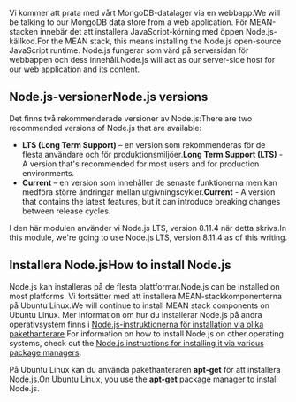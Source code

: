 <span data-ttu-id="22cf7-101">Vi kommer att prata med vårt MongoDB-datalager via en webbapp.</span><span class="sxs-lookup"><span data-stu-id="22cf7-101">We will be talking to our MongoDB data store from a web application.</span></span> <span data-ttu-id="22cf7-102">För MEAN-stacken innebär det att installera JavaScript-körning med öppen Node.js-källkod.</span><span class="sxs-lookup"><span data-stu-id="22cf7-102">For the MEAN stack, this means installing the Node.js open-source JavaScript runtime.</span></span> <span data-ttu-id="22cf7-103">Node.js fungerar som värd på serversidan för webbappen och dess innehåll.</span><span class="sxs-lookup"><span data-stu-id="22cf7-103">Node.js will act as our server-side host for our web application and its content.</span></span>

## <a name="nodejs-versions"></a><span data-ttu-id="22cf7-104">Node.js-versioner</span><span class="sxs-lookup"><span data-stu-id="22cf7-104">Node.js versions</span></span>

<span data-ttu-id="22cf7-105">Det finns två rekommenderade versioner av Node.js:</span><span class="sxs-lookup"><span data-stu-id="22cf7-105">There are two recommended versions of Node.js that are available:</span></span>

- <span data-ttu-id="22cf7-106">**LTS (Long Term Support)** – en version som rekommenderas för de flesta användare och för produktionsmiljöer.</span><span class="sxs-lookup"><span data-stu-id="22cf7-106">**Long Term Support (LTS)** - A version that's recommended for most users and for production environments.</span></span>
- <span data-ttu-id="22cf7-107">**Current** – en version som innehåller de senaste funktionerna men kan medföra större ändringar mellan utgivningscykler.</span><span class="sxs-lookup"><span data-stu-id="22cf7-107">**Current** - A version that contains the latest features, but it can introduce breaking changes between release cycles.</span></span>

<span data-ttu-id="22cf7-108">I den här modulen använder vi Node.js LTS, version 8.11.4 när detta skrivs.</span><span class="sxs-lookup"><span data-stu-id="22cf7-108">In this module, we're going to use Node.js LTS, version 8.11.4 as of this writing.</span></span>

## <a name="how-to-install-nodejs"></a><span data-ttu-id="22cf7-109">Installera Node.js</span><span class="sxs-lookup"><span data-stu-id="22cf7-109">How to install Node.js</span></span>

<span data-ttu-id="22cf7-110">Node.js kan installeras på de flesta plattformar.</span><span class="sxs-lookup"><span data-stu-id="22cf7-110">Node.js can be installed on most platforms.</span></span> <span data-ttu-id="22cf7-111">Vi fortsätter med att installera MEAN-stackkomponenterna på Ubuntu Linux.</span><span class="sxs-lookup"><span data-stu-id="22cf7-111">We will continue to install MEAN stack components on Ubuntu Linux.</span></span> <span data-ttu-id="22cf7-112">Mer information om hur du installerar Node.js på andra operativsystem finns i [Node.js-instruktionerna för installation via olika pakethanterare](https://nodejs.org/en/download/package-manager/).</span><span class="sxs-lookup"><span data-stu-id="22cf7-112">For information on how to install Node.js on other operating systems, check out the [Node.js instructions for installing it via various package managers](https://nodejs.org/en/download/package-manager/).</span></span>

<span data-ttu-id="22cf7-113">På Ubuntu Linux kan du använda pakethanteraren **apt-get** för att installera Node.js.</span><span class="sxs-lookup"><span data-stu-id="22cf7-113">On Ubuntu Linux, you use the **apt-get** package manager to install Node.js.</span></span>